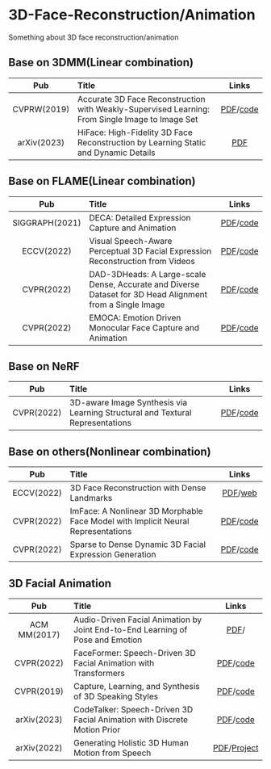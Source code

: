 # 3D-Face-Reconstruction/Animation
Something about 3D face reconstruction/animation

## Base on 3DMM(Linear combination)
| Pub |  Title  |Links|
|:--------:| :-------------|:-------------:|
|CVPRW(2019) | Accurate 3D Face Reconstruction with Weakly-Supervised Learning: From Single Image to Image Set|[PDF](https://arxiv.org/abs/1903.08527)/[code](https://github.com/Microsoft/Deep3DFaceReconstruction) |
|arXiv(2023)|HiFace: High-Fidelity 3D Face Reconstruction by Learning Static and Dynamic Details|[PDF](https://arxiv.org/pdf/2303.11225.pdf)|


## Base on FLAME(Linear combination)
| Pub |  Title  |Links|
|:--------:| :-------------|:-------------:|
|SIGGRAPH(2021)|DECA: Detailed Expression Capture and Animation|[PDF](https://arxiv.org/abs/2012.04012)/[code](https://github.com/YadiraF/DECA)|
|ECCV(2022)|Visual Speech-Aware Perceptual 3D Facial Expression Reconstruction from Videos|[PDF](https://arxiv.org/abs/2207.11094)/[code](https://github.com/filby89/spectre)|
|CVPR(2022)|DAD-3DHeads: A Large-scale Dense, Accurate and Diverse Dataset for 3D Head Alignment from a Single Image|[PDF](https://arxiv.org/abs/2204.03688)/[code](https://github.com/PinataFarms/DAD-3DHeads)|
|CVPR(2022)|EMOCA: Emotion Driven Monocular Face Capture and Animation|[PDF](https://ps.is.mpg.de/uploads_file/attachment/attachment/686/EMOCA__CVPR22.pdf)/[code](https://github.com/radekd91/emoca)|



## Base on NeRF
| Pub |  Title  |Links|
|:--------:| :-------------|:-------------:|
|CVPR(2022)|3D-aware Image Synthesis via Learning Structural and Textural Representations|[PDF](https://arxiv.org/pdf/2112.10759.pdf)/[code](https://github.com/genforce/volumegan)|

## Base on others(Nonlinear combination)
| Pub |  Title  |Links|
|:--------:| :-------------|:-------------:|
|ECCV(2022)|3D Face Reconstruction with Dense Landmarks|[PDF](https://arxiv.org/abs/2204.02776)/[web](https://microsoft.github.io/DenseLandmarks/)|
|CVPR(2022)|ImFace: A Nonlinear 3D Morphable Face Model with Implicit Neural Representations|[PDF](https://arxiv.org/pdf/2203.14510)/[code](https://github.com/MingwuZheng/ImFace)|
|CVPR(2022)|Sparse to Dense Dynamic 3D Facial Expression Generation|[PDF](https://arxiv.org/pdf/2105.07463v2.pdf)/[code](https://github.com/CRISTAL-3DSAM/Sparse2Dense/issues)|

## 3D Facial Animation
| Pub |  Title  |Links|
|:--------:| :-------------|:-------------:|
|ACM MM(2017)|Audio-Driven Facial Animation by Joint End-to-End Learning of Pose and Emotion|[PDF](https://research.nvidia.com/sites/default/files/publications/karras2017siggraph-paper_0.pdf)/|
|CVPR(2022)|FaceFormer: Speech-Driven 3D Facial Animation with Transformers|[PDF](https://arxiv.org/pdf/2112.05329.pdf)/[code](https://github.com/EvelynFan/FaceFormer)|
|CVPR(2019)|Capture, Learning, and Synthesis of 3D Speaking Styles|[PDF](https://ps.is.tuebingen.mpg.de/uploads_file/attachment/attachment/510/paper_final.pdf)/[code](https://github.com/TimoBolkart/voca)|
|arXiv(2023)|CodeTalker: Speech-Driven 3D Facial Animation with Discrete Motion Prior|[PDF](https://arxiv.org/abs/2301.02379)/[code](https://github.com/google/nerfies)|
|arXiv(2022)|Generating Holistic 3D Human Motion from Speech|[PDF](https://arxiv.org/pdf/2212.04420.pdf)/[Project](https://talkshow.is.tue.mpg.de)|

